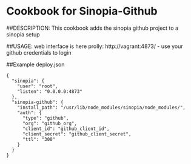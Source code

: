 # Cookbook for Sinopia-Github

##DESCRIPTION:
This cookbook adds the sinopia github project to a sinopia setup

##USAGE:
web interface is here prolly: http://vagrant:4873/ - use your github credentials to login

##Example deploy.json

```
{
  "sinopia": {
    "user": "root",
    "listen": "0.0.0.0:4873"
  },
  "sinopia-github": {
    "install_path": "/usr/lib/node_modules/sinopia/node_modules/",
    "auth": {
      "type": "github",
      "org": "github_org",
      "client_id": "github_client_id",
      "client_secret": "github_client_secret",
      "ttl": "300"
    }
  }
}
```


